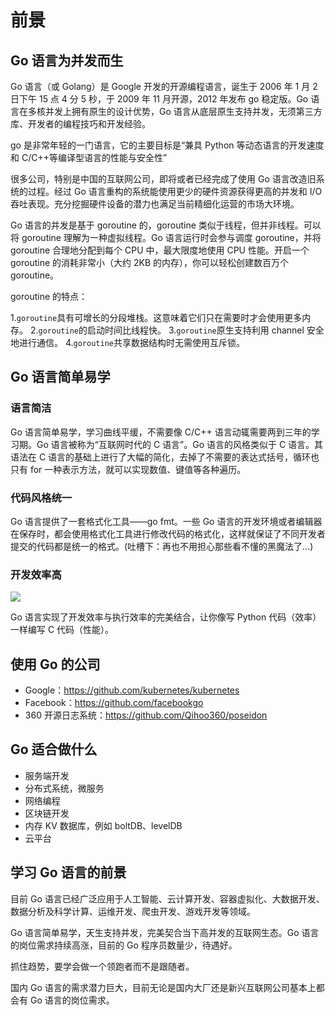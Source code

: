 # 前景

## Go 语言为并发而生

Go 语言（或 Golang）是 Google 开发的开源编程语言，诞生于 2006 年 1 月 2 日下午 15 点 4 分 5 秒，于 2009 年 11 月开源，2012 年发布 go 稳定版。Go 语言在多核并发上拥有原生的设计优势，Go 语言从底层原生支持并发，无须第三方库、开发者的编程技巧和开发经验。

go 是非常年轻的一门语言，它的主要目标是“兼具 Python 等动态语言的开发速度和 C/C++等编译型语言的性能与安全性”

很多公司，特别是中国的互联网公司，即将或者已经完成了使用 Go 语言改造旧系统的过程。经过 Go 语言重构的系统能使用更少的硬件资源获得更高的并发和 I/O 吞吐表现。充分挖掘硬件设备的潜力也满足当前精细化运营的市场大环境。

Go 语言的并发是基于 goroutine 的，goroutine 类似于线程，但并非线程。可以将 goroutine 理解为一种虚拟线程。Go 语言运行时会参与调度 goroutine，并将 goroutine 合理地分配到每个 CPU 中，最大限度地使用 CPU 性能。开启一个 goroutine 的消耗非常小（大约 2KB 的内存），你可以轻松创建数百万个 goroutine。

goroutine 的特点：

1.`goroutine`具有可增长的分段堆栈。这意味着它们只在需要时才会使用更多内存。 2.`goroutine`的启动时间比线程快。 3.`goroutine`原生支持利用 channel 安全地进行通信。 4.`goroutine`共享数据结构时无需使用互斥锁。

## Go 语言简单易学

### 语言简洁

Go 语言简单易学，学习曲线平缓，不需要像 C/C++ 语言动辄需要两到三年的学习期。Go 语言被称为“互联网时代的 C 语言”。Go 语言的风格类似于 C 语言。其语法在 C 语言的基础上进行了大幅的简化，去掉了不需要的表达式括号，循环也只有 for 一种表示方法，就可以实现数值、键值等各种遍历。

### 代码风格统一

Go 语言提供了一套格式化工具——go fmt。一些 Go 语言的开发环境或者编辑器在保存时，都会使用格式化工具进行修改代码的格式化，这样就保证了不同开发者提交的代码都是统一的格式。(吐槽下：再也不用担心那些看不懂的黑魔法了…)

### 开发效率高

![](https://www.topgoer.com/static/home/2.jpg)

Go 语言实现了开发效率与执行效率的完美结合，让你像写 Python 代码（效率）一样编写 C 代码（性能）。

## 使用 Go 的公司

- Google：https://github.com/kubernetes/kubernetes
- Facebook：https://github.com/facebookgo
- 360 开源日志系统：https://github.com/Qihoo360/poseidon

## Go 适合做什么

- 服务端开发
- 分布式系统，微服务
- 网络编程
- 区块链开发
- 内存 KV 数据库，例如 boltDB、levelDB
- 云平台

## 学习 Go 语言的前景

目前 Go 语言已经⼴泛应用于人工智能、云计算开发、容器虚拟化、⼤数据开发、数据分析及科学计算、运维开发、爬虫开发、游戏开发等领域。

Go 语言简单易学，天生支持并发，完美契合当下高并发的互联网生态。Go 语言的岗位需求持续高涨，目前的 Go 程序员数量少，待遇好。

抓住趋势，要学会做一个领跑者而不是跟随者。

国内 Go 语言的需求潜力巨大，目前无论是国内大厂还是新兴互联网公司基本上都会有 Go 语言的岗位需求。
